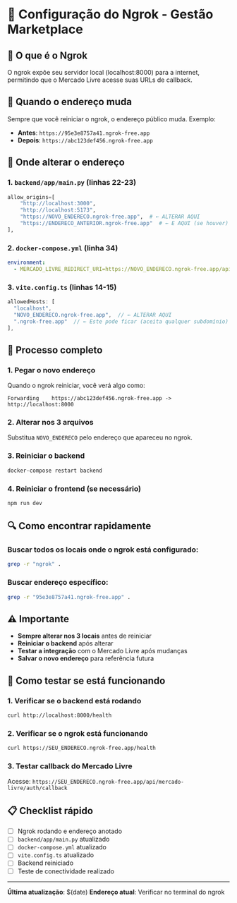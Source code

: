 # 🔗 Configuração do Ngrok - Gestão Marketplace

## 📍 **O que é o Ngrok**
O ngrok expõe seu servidor local (localhost:8000) para a internet, permitindo que o Mercado Livre acesse suas URLs de callback.

## 🔄 **Quando o endereço muda**
Sempre que você reiniciar o ngrok, o endereço público muda. Exemplo:
- **Antes**: `https://95e3e8757a41.ngrok-free.app`
- **Depois**: `https://abc123def456.ngrok-free.app`

## 📝 **Onde alterar o endereço**

### 1. **`backend/app/main.py`** (linhas 22-23)
```python
allow_origins=[
    "http://localhost:3000", 
    "http://localhost:5173",
    "https://NOVO_ENDERECO.ngrok-free.app",  # ← ALTERAR AQUI
    "https://ENDERECO_ANTERIOR.ngrok-free.app"  # ← E AQUI (se houver)
],
```

### 2. **`docker-compose.yml`** (linha 34)
```yaml
environment:
  - MERCADO_LIVRE_REDIRECT_URI=https://NOVO_ENDERECO.ngrok-free.app/api/mercado-livre/auth/callback
```

### 3. **`vite.config.ts`** (linhas 14-15)
```typescript
allowedHosts: [
  "localhost",
  "NOVO_ENDERECO.ngrok-free.app",  // ← ALTERAR AQUI
  ".ngrok-free.app"  // ← Este pode ficar (aceita qualquer subdomínio)
],
```

## 🚀 **Processo completo**

### 1. **Pegar o novo endereço**
Quando o ngrok reiniciar, você verá algo como:
```
Forwarding    https://abc123def456.ngrok-free.app -> http://localhost:8000
```

### 2. **Alterar nos 3 arquivos**
Substitua `NOVO_ENDERECO` pelo endereço que apareceu no ngrok.

### 3. **Reiniciar o backend**
```bash
docker-compose restart backend
```

### 4. **Reiniciar o frontend** (se necessário)
```bash
npm run dev
```

## 🔍 **Como encontrar rapidamente**

### Buscar todos os locais onde o ngrok está configurado:
```bash
grep -r "ngrok" .
```

### Buscar endereço específico:
```bash
grep -r "95e3e8757a41.ngrok-free.app" .
```

## ⚠️ **Importante**

- **Sempre alterar nos 3 locais** antes de reiniciar
- **Reiniciar o backend** após alterar
- **Testar a integração** com o Mercado Livre após mudanças
- **Salvar o novo endereço** para referência futura

## 🧪 **Como testar se está funcionando**

### 1. **Verificar se o backend está rodando**
```bash
curl http://localhost:8000/health
```

### 2. **Verificar se o ngrok está funcionando**
```bash
curl https://SEU_ENDERECO.ngrok-free.app/health
```

### 3. **Testar callback do Mercado Livre**
Acesse: `https://SEU_ENDERECO.ngrok-free.app/api/mercado-livre/auth/callback`

## 📋 **Checklist rápido**

- [ ] Ngrok rodando e endereço anotado
- [ ] `backend/app/main.py` atualizado
- [ ] `docker-compose.yml` atualizado  
- [ ] `vite.config.ts` atualizado
- [ ] Backend reiniciado
- [ ] Teste de conectividade realizado

---
**Última atualização**: $(date)
**Endereço atual**: Verificar no terminal do ngrok
